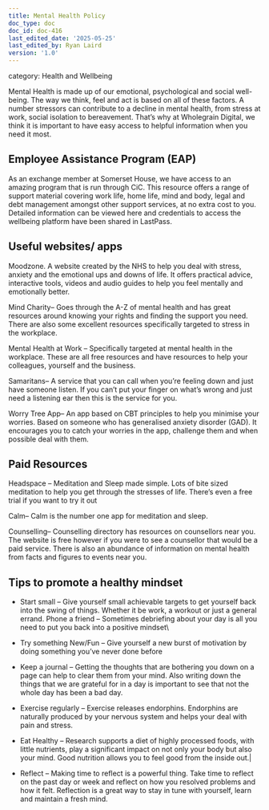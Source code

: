 ```yaml
---
title: Mental Health Policy
doc_type: doc
doc_id: doc-416
last_edited_date: '2025-05-25'
last_edited_by: Ryan Laird
version: '1.0'
---
```


category: Health and Wellbeing

Mental Health is made up of our emotional, psychological and social well-being. The way we think, feel and act is based on all of these factors. A number stressors can contribute to a decline in mental health, from stress at work, social isolation to bereavement. That’s why at Wholegrain Digital, we think it is important to have easy access to helpful information when you need it most.

## Employee Assistance Program (EAP)

As an exchange member at Somerset House, we have access to an amazing program that is run through CiC. This resource offers a range of support material covering work life, home life, mind and body, legal and debt management amongst other support services, at no extra cost to you. Detailed information can be viewed here and credentials to access the wellbeing platform have been shared in LastPass.

## Useful websites/ apps

Moodzone. A website created by the NHS to help you deal with stress, anxiety and the emotional ups and downs of life. It offers practical advice, interactive tools, videos and audio guides to help you feel mentally and emotionally better.

Mind Charity– Goes through the A-Z of mental health and has great resources around knowing your rights and finding the support you need. There are also some excellent resources specifically targeted to stress in the workplace.

Mental Health at Work – Specifically targeted at mental health in the workplace. These are all free resources and have resources to help your colleagues, yourself and the business.

Samaritans– A service that you can call when you’re feeling down and just have someone listen. If you can’t put your finger on what’s wrong and just need a listening ear then this is the service for you.

Worry Tree App– An app based on CBT principles to help you minimise your worries. Based on someone who has generalised anxiety disorder (GAD). It encourages you to catch your worries in the app, challenge them and when possible deal with them.

## Paid Resources

Headspace – Meditation and Sleep made simple. Lots of bite sized meditation to help you get through the stresses of life. There’s even a free trial if you want to try it out

Calm– Calm is the number one app for meditation and sleep.

Counselling– Counselling directory has resources on counsellors near you. The website is free however if you were to see a counsellor that would be a paid service. There is also an abundance of information on mental health from facts and figures to events near you.

## Tips to promote a healthy mindset

- Start small – Give yourself small achievable targets to get yourself back into the swing of things. Whether it be work, a workout or just a general errand. Phone a friend – Sometimes debriefing about your day is all you need to put you back into a positive mindset\

- Try something New/Fun – Give yourself a new burst of motivation by doing something you’ve never done before

- Keep a journal – Getting the thoughts that are bothering you down on a page can help to clear them from your mind. Also writing down the things that we are grateful for in a day is important to see that not the whole day has been a bad day.

- Exercise regularly – Exercise releases endorphins. Endorphins are naturally produced by your nervous system and helps your deal with pain and stress.

- Eat Healthy – Research supports a diet of highly processed foods, with little nutrients, play a significant impact on not only your body but also your mind. Good nutrition allows you to feel good from the inside out.|

- Reflect – Making time to reflect is a powerful thing. Take time to reflect on the past day or week and reflect on how you resolved problems and how it felt. Reflection is a great way to stay in tune with yourself, learn and maintain a fresh mind.
